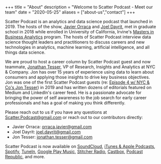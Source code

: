 +++
title = "About"
description = "Welcome to Scatter Podcast - Meet our team"
date = "2020-05-25"
aliases = ["about-us","contact"]
+++

Scatter Podcast is an analytics and data science podcast that launched in 2019. The hosts of the show, [Javier Orraca](https://www.javierorraca.com/) and [Joel Dayrit](http://jfdayrit.com/), met in graduate school in 2018 while enrolled in University of California, Irvine's [Masters in Business Analytics](https://merage.uci.edu/programs/masters/master-science-business-analytics/index.html) program. The hosts of Scatter Podcast interview data science thought leaders and practitioners to discuss careers and new technologies in analytics, machine learning, artificial intelligence, and all things data science.

We are proud to host a career column by Scatter Podcast guest and now teammate, [Jonathan Tesser](https://www.linkedin.com/in/jonathan-tesser-a2a1852/), VP of Research, Insights and Analytics at NYC & Company. Jon has over 15 years of experience using data to learn about consumers and applying those insights to drive key business objectives. Jon was one of the first Scatter Podcast guests (re: [Episode 4 w/ NYC & Co's Jon Tesser](https://soundcloud.com/scatterpodcast/episode-004)) in 2019 and has written dozens of editorials featured on Medium and LinkedIn's career feed. He is a passionate advocate for bringing the power of self awareness to the job search for early career professionals and has a goal of making you think differently.

Please reach out to us if you have any questions at [Scatter.Podcast@gmail.com](mailto:scatter.podcast@gmail.com) or reach out to our contributors directly:

* Javier Orraca: [orraca.javier@gmail.com](mailto:orraca.javier@gmail.com)
* Joel Dayrit: [joel.dayrit@gmail.com](mailto:joel.dayrit@gmail.com)
* Jon Tesser: [jonathan.tesser@gmail.com](mailto:jonathan.tesser@gmail.com)

Scatter Podcast is now available on [SoundCloud](https://soundcloud.com/scatterpodcast), [iTunes & Apple Podcasts](https://podcasts.apple.com/us/podcast/scatter-podcast/id1458544194), [Spotify](https://open.spotify.com/show/64UpJwByrdsrLSYObuEeHx?si=n_UlBzrYQv6ptBjeXfSOsw), [TuneIn](https://tunein.com/podcasts/Business--Economics-Podcasts/Scatter-Podcast-p1216105/), [Google Play Music](https://playmusic.app.goo.gl/?ibi=com.google.PlayMusic&isi=691797987&ius=googleplaymusic&apn=com.google.android.music&link=https://play.google.com/music/m/Iqayzaqkmvhu5op3yehzbj5bus4?t%3DScatter_Podcast%26pcampaignid%3DMKT-na-all-co-pr-mu-pod-16), [Stitcher Radio](https://www.stitcher.com/podcast/scatter-podcast/httpssoundcloudcomscatterpodcast), [Castbox](https://castbox.fm/channel/id2083174), [Podcast Republic](https://www.podcastrepublic.net/podcast/1458544194), and more.